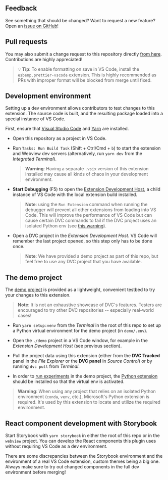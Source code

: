 ## Feedback

See something that should be changed? Want to request a new feature? Open an
[issue on GitHub](https://github.com/iterative/vscode-dvc/issues)!

## Pull requests

You may also submit a change request to this repository directly
[from here](https://github.com/iterative/vscode-dvc/pulls). Contributions are
highly appreciated!

> 💡 **Tip**: To enable formatting on save in VS Code, install the
> `esbenp.prettier-vscode` extension. This is highly recommended as PRs with
> improper format will be blocked from merge until fixed.

## Development environment

Setting up a dev environment allows contributors to test changes to this
extension. The source code is built, and the resulting package loaded into a
special instance of VS Code.

First, ensure that [Visual Studio Code](https://code.visualstudio.com) and
[Yarn](https://yarnpkg.com/) are installed.

- Open this repository as a project in VS Code.

- Run `Tasks: Run Build Task` (Shift + Ctrl/Cmd + `b`) to start the extension
  and Webview dev servers (alternatively, run `yarn dev` from the _Integrated
  Terminal_).

  > **Warning**: Having a separate `.vsix` version of this extension installed
  > may cause all kinds of chaos in your development environment.

- **Start Debugging** (F5) to open the [Extension Development Host], a child
  instance of VS Code with the local extension build installed.

  > **Note**: using the `Run Extension` command when running the debugger will
  > prevent all other extensions from loading into VS Code. This will improve
  > the performance of VS Code but can cause certain DVC commands to fail if the
  > DVC project uses an isolated Python env (see [this warning](#warning)).

- Open a DVC project in the _Extension Development Host_. VS Code will remember
  the last project opened, so this step only has to be done once.

  > **Note**: We have provided a demo project as part of this repo, but feel
  > free to use any DVC project that you have available.

[extension development host]:
  https://code.visualstudio.com/api/working-with-extensions/testing-extension

## The demo project

The [demo project](demo) is provided as a lightweight, convenient testbed to try
your changes to this extension.

> **Note**: It is not an exhaustive showcase of DVC's features. Testers are
> encouraged to try other DVC repositories -- especially real-world cases!

- Run `yarn setup:venv` from the _Terminal_ in the root of this repo to set up a
  Python virtual environment for the demo project (in `demo/.env`).

- Open the `./demo` project in a VS Code window, for example in the _Extension
  Development Host_ (see previous section).

- Pull the project data using this extension (either from the **DVC Tracked**
  panel in the _File Explorer_ or the **DVC panel** in _Source Control_) or by
  running `dvc pull` from _Terminal_.

- In order to [run experiments] in the demo project, the [Python extension]
  should be installed so that the virtual env is activated.

[python extension]:
  https://marketplace.visualstudio.com/items?itemName=ms-python.python
[run experiments]:
  https://github.com/iterative/vscode-dvc/blob/main/extension/resources/walkthrough/run-experiments.md

<a id='warning'></a>

> **Warning**: When using any project that relies on an isolated Python
> environment (`conda`, `venv`, etc.), Microsoft's Python extension is required.
> It's used by this extension to locate and utilize the required environment.

## React component development with Storybook

Start Storybook with `yarn storybook` in either the root of this repo or in the
`webview` project. You can develop the React components this plugin uses without
requiring VS Code as a dev environment.

There are some discrepancies between the Storybook environment and the
environment of a real VS Code extension, custom themes being a big one. Always
make sure to try out changed components in the full dev environment before
merging!
